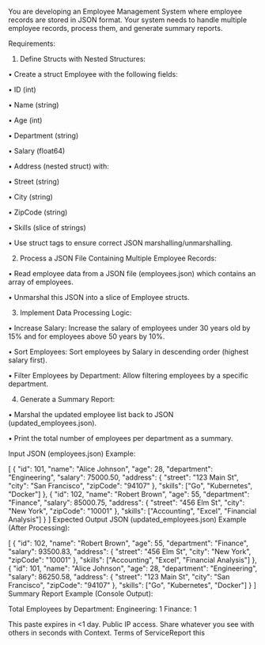 



You are developing an Employee Management System where employee records are stored in JSON format. Your system needs to handle multiple employee records, process them, and generate summary reports.

Requirements:



1. Define Structs with Nested Structures:

• Create a struct Employee with the following fields:

• ID (int)

• Name (string)

• Age (int)

• Department (string)

• Salary (float64)

• Address (nested struct) with:

• Street (string)

• City (string)

• ZipCode (string)

• Skills (slice of strings)

• Use struct tags to ensure correct JSON marshalling/unmarshalling.



2. Process a JSON File Containing Multiple Employee Records:

• Read employee data from a JSON file (employees.json) which contains an array of employees.

• Unmarshal this JSON into a slice of Employee structs.



3. Implement Data Processing Logic:

• Increase Salary: Increase the salary of employees under 30 years old by 15% and for employees above 50 years by 10%.

• Sort Employees: Sort employees by Salary in descending order (highest salary first).

• Filter Employees by Department: Allow filtering employees by a specific department.



4. Generate a Summary Report:

• Marshal the updated employee list back to JSON (updated_employees.json).

• Print the total number of employees per department as a summary.

Input JSON (employees.json) Example:

[
    {
        "id": 101,
        "name": "Alice Johnson",
        "age": 28,
        "department": "Engineering",
        "salary": 75000.50,
        "address": {
            "street": "123 Main St",
            "city": "San Francisco",
            "zipCode": "94107"
        },
        "skills": ["Go", "Kubernetes", "Docker"]
    },
    {
        "id": 102,
        "name": "Robert Brown",
        "age": 55,
        "department": "Finance",
        "salary": 85000.75,
        "address": {
            "street": "456 Elm St",
            "city": "New York",
            "zipCode": "10001"
        },
        "skills": ["Accounting", "Excel", "Financial Analysis"]
    }
]
Expected Output JSON (updated_employees.json) Example (After Processing):

[
    {
        "id": 102,
        "name": "Robert Brown",
        "age": 55,
        "department": "Finance",
        "salary": 93500.83,
        "address": {
            "street": "456 Elm St",
            "city": "New York",
            "zipCode": "10001"
        },
        "skills": ["Accounting", "Excel", "Financial Analysis"]
    },
    {
        "id": 101,
        "name": "Alice Johnson",
        "age": 28,
        "department": "Engineering",
        "salary": 86250.58,
        "address": {
            "street": "123 Main St",
            "city": "San Francisco",
            "zipCode": "94107"
        },
        "skills": ["Go", "Kubernetes", "Docker"]
    }
]
Summary Report Example (Console Output):

Total Employees by Department:
Engineering: 1
Finance: 1












This paste expires in <1 day. Public IP access. Share whatever you see with others in seconds with  Context. Terms of ServiceReport this